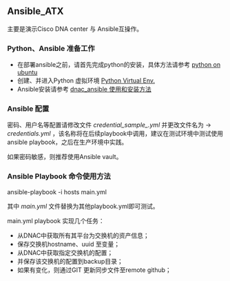 ## Ansible_ATX

主要是演示Cisco DNA center 与 Ansible互操作。

### Python、Ansible 准备工作

- 在部署ansible之前，请首先完成python的安装，具体方法请参考 [ python on ubuntu ](https://github.com/yijxiang/python-on-ubuntu)
- 创建、并进入Python 虚拟环境 [ Python Virtual Env. ]( https://github.com/yijxiang/python-on-ubuntu/blob/main/Python%20%E8%99%9A%E6%8B%9F%E7%8E%AF%E5%A2%83%20-%20venv.md)
- Ansible安装请参考 [ dnac_ansible 使用和安装方法 ](https://github.com/yijxiang/python-on-ubuntu/blob/main/dnac_ansible%20%E4%BD%BF%E7%94%A8%E5%92%8C%E5%AE%89%E8%A3%85%E6%96%B9%E6%B3%95.md)


### Ansible 配置

密码、用户名等配置请修改文件 *credential_sample_.yml* 并更改文件名为 -> *credentials.yml* ，该名称将在后续playbook中调用，建议在测试环境中测试使用 ansible playbook，之后在生产环境中实践。

如果密码敏感，则推荐使用Ansible vault。


### Ansible Playbook 命令使用方法

ansible-playbook -i hosts main.yml

其中 *main.yml* 文件替换为其他playbook.yml即可测试。

main.yml playbook 实现几个任务：
- 从DNAC中获取所有其平台为交换机的资产信息；
- 保存交换机hostname、uuid 至变量；
- 从DNAC中获取指定交换机的配置；
- 并保存该交换机的配置到backup目录；
- 如果有变化，则通过GIT 更新同步文件至remote github；




